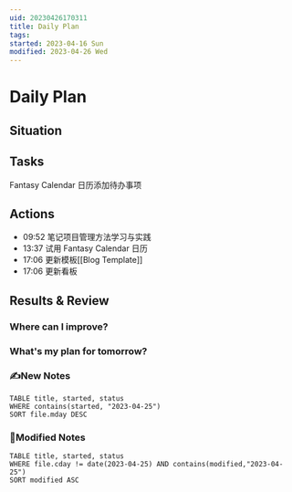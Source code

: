```yaml
---
uid: 20230426170311 
title: Daily Plan
tags: 
started: 2023-04-16 Sun
modified: 2023-04-26 Wed
---
```

# Daily Plan
## Situation

## Tasks
Fantasy Calendar 日历添加待办事项
## Actions
- 09:52 笔记项目管理方法学习与实践
- 13:37 试用 Fantasy Calendar 日历
- 17:06 更新模板[[Blog Template]]
- 17:06 更新看板

## Results & Review
### Where can I improve?
### What's my plan for tomorrow?

### ✍️New Notes

```dataview
TABLE title, started, status
WHERE contains(started, "2023-04-25")
SORT file.mday DESC
```

### 📝Modified Notes

```dataview
TABLE title, started, status
WHERE file.cday != date(2023-04-25) AND contains(modified,"2023-04-25")
SORT modified ASC
```

